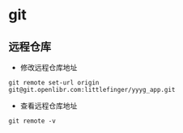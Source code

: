 # git

## 远程仓库

* 修改远程仓库地址

`git remote set-url origin git@git.openlibr.com:littlefinger/yyyg_app.git`

* 查看远程仓库地址

`git remote -v`